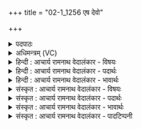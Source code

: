 +++
title = "02-1_1256 एष देवो"

+++
<details><summary>पदपाठः</summary>

ए꣣षः꣢। दे꣣वः꣢। अ꣡म꣢꣯र्त्यः। अ। म꣣र्त्यः। पर्णवीः꣢। प꣣र्ण। वीः꣢। इ꣣व। दीयते। अभि꣢। द्रो꣡णा꣢꣯नी। आ꣣स꣡द꣢म्। आ꣣। स꣡द꣢꣯म्। १२५६।
</details>

<details><summary>अधिमन्त्रम् (VC)</summary>

- पवमानः सोमः
- शुनःशेप आजीगर्तिः स देवरातः कृत्रिमो वैश्वामित्रः
- गायत्री
- षड्जः
</details>

<details><summary>हिन्दी : आचार्य रामनाथ वेदालंकार - विषयः</summary>

प्रथम मन्त्र में जीवात्मा की गति वर्णित है।
</details>

<details><summary>हिन्दी : आचार्य रामनाथ वेदालंकार - पदार्थः</summary>

पदार्थान्वयभाषाः -  (एषः) यह (अमर्त्यः) अमर, (देवः) कर्मफलों को भोगनेवाला जीवात्मा रूप सोम, कर्मों के अनुसार (द्रोणानि) देहरूप द्रोण कलशों में (अभि आसदम्) बैठने के लिए (पर्णवीः इव) पक्षी के समान (दीयते) उड़कर जाता है ॥१॥ यहाँ उपमालङ्कार है ॥१॥
</details>

<details><summary>हिन्दी : आचार्य रामनाथ वेदालंकार - भावार्थः</summary>

भावार्थभाषाः -  पक्षी जैसे उड़ता हुआ एक वृक्ष से दूसरे वृक्ष पर जाता है,वैसे ही यह जीवात्मा पहले शरीर को छोड़कर कर्मफल भोगने के लिए माता के गर्भ में दूसरे शरीर को प्राप्त करता है ॥१॥
</details>

<details><summary>संस्कृत : आचार्य रामनाथ वेदालंकार - विषयः</summary>

तत्रादौ जीवात्मगतिर्वर्ण्यते।
</details>

<details><summary>संस्कृत : आचार्य रामनाथ वेदालंकार - पदार्थः</summary>

पदार्थान्वयभाषाः -  (एषः) अयम् (अमर्त्यः) अमरः (देवः) कर्मफलभोक्ता जीवात्मरूपः सोमः [दिवु धातुः खादनार्थेऽपि पठितः।] कर्मानुसारम् (द्रोणानि) देहरूपान् द्रोणकलशान् (अभि आसदम्) अभ्यासत्तुम् (पर्णवीः इव) पक्षी इव। [पर्णाभ्यां पतत्त्राभ्यां वेति उड्डीयते इति पर्णवीः पक्षी।] (दीयते) उड्डीय गच्छति। [दीयते गतिकर्मा। निघं० २।१४] ॥१॥ अत्रोपमालङ्कारः ॥१॥
</details>

<details><summary>संस्कृत : आचार्य रामनाथ वेदालंकार - भावार्थः</summary>

भावार्थभाषाः -  पक्षी यथोड्डयमानो वृक्षाद् वृक्षान्तरं गच्छति तथैव जीवात्मा पूर्वं देहमुत्सृज्य कर्मफलानि भोक्तुं मातुर्गर्भे द्वितीयं शरीरं गच्छति ॥१॥
</details>

<details><summary>संस्कृत : आचार्य रामनाथ वेदालंकार - पादटिप्पनी</summary>

टिप्पणी:   १. ऋ० ९।३।१,‘दीयति’ इति पाठः।
</details>